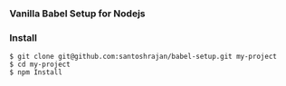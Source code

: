 ### Vanilla Babel Setup for Nodejs

### Install

```
$ git clone git@github.com:santoshrajan/babel-setup.git my-project
$ cd my-project
$ npm Install
```
